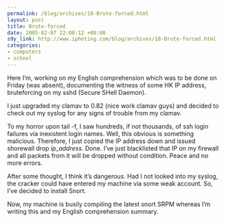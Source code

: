 ```yaml
--- 
permalink: /blog/archives/18-Brute-forced.html
layout: post
title: Brute-forced
date: 2005-02-07 22:08:12 +08:00
s9y_link: http://www.iphoting.com/blog/archives/18-Brute-forced.html
categories: 
- computers
- school
---
```

<p class="whiteline"><p>Here I&#8217;m, working on my English comprehension which was to be done on Friday (was absent), documenting the witness of some HK IP address, bruteforcing on my sshd (Secure SHell Daemon).</p>
</p><p class="whiteline"><p>I just upgraded my clamav to 0.82 (nice work clamav guys) and decided to check out my syslog for any signs of trouble from my clamav.</p>
</p><p class="whiteline"><p>To my horror upon tail -f, I saw hundreds, if not thousands, of ssh login failures via inexistent login names. Well, this obvious is something malicious. Therefore, I just copied the IP address down and issued shorewall drop <i>ip_address</i>. Done. I&#8217;ve just blacklisted that IP on my firewall and all packets from it will be dropped without condition. Peace and no more errors.</p>
</p><p class="whiteline"><p>After some thought, I think it&#8217;s dangerous. Had I not looked into my syslog, the cracker could have entered my machine via some weak account. So, I&#8217;ve decided to install Snort.</p>
</p><p class="break"><p>Now, my machine is busily compiling the latest snort SRPM whereas I&#8217;m writing this and my English comprehension summary.</p></p>
